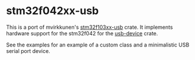stm32f042xx-usb
===============

This is a port of mvirkkunen's [stm32f103xx-usb](https://github.com/mvirkkunen/stm32f103xx-usb) crate.
It implements hardware support for the stm32f042 for the [usb-device](https://github.com/mvirkkunen/usb-device) crate.

See the examples for an example of a custom class and a minimalistic USB serial port device.
